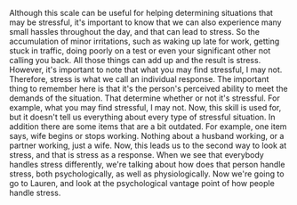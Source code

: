 Although this scale can be useful for helping determining situations that may
be stressful, it's important to know that we can also experience many small
hassles throughout the day, and that can lead to stress. So the accumulation of
minor irritations, such as waking up late for work, getting stuck in traffic,
doing poorly on a test or even your significant other not calling you back. All
those things can add up and the result is stress. However, it's important to
note that what you may find stressful, I may not. Therefore, stress is what we
call an individual response. The important thing to remember here is that it's
the person's perceived ability to meet the demands of the situation. That
determine whether or not it's stressful. For example, what you may find
stressful, I may not. Now, this skill is used for, but it doesn't tell us
everything about every type of stressful situation. In addition there are some
items that are a bit outdated. For example, one item says, wife begins or stops
working. Nothing about a husband working, or a partner working, just a wife.
Now, this leads us to the second way to look at stress, and that is stress as a
response. When we see that everybody handles stress differently, we're talking
about how does that person handle stress, both psychologically, as well as
physiologically. Now we're going to go to Lauren, and look at the psychological
vantage point of how people handle stress.
